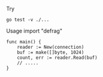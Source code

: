 
Try

    go test -v ./...


Usage 
    import "defrag"

    func main() {
        reader := New(connection)
        buf := make([]byte, 1024)
        count, err := reader.Read(buf)
        // .....
    }
